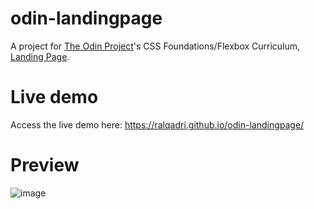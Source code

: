 # odin-landingpage
A project for [The Odin Project](https://www.theodinproject.com/)'s CSS Foundations/Flexbox Curriculum, [Landing Page](https://www.theodinproject.com/lessons/foundations-landing-page).

# Live demo
Access the live demo here: https://ralqadri.github.io/odin-landingpage/

# Preview
![image](https://github.com/ralqadri/odin-landingpage/assets/57430190/8569b433-204e-4245-abcf-89becd535698)
